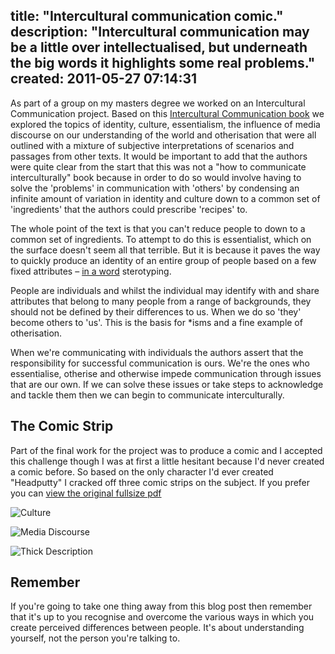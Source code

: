 title: "Intercultural communication comic."
description: "Intercultural communication may be a little over intellectualised, but underneath the big words it highlights some real problems."
created: 2011-05-27 07:14:31
---

As part of a group on my masters degree we worked on an Intercultural Communication project. Based on this [Intercultural Communication book][1] we explored the topics of identity, culture, essentialism, the influence of media discourse on our understanding of the world and otherisation that were all outlined with a mixture of subjective interpretations of scenarios and passages from other texts.  It would be important to add that the authors were quite clear from the start that this was not a "how to communicate interculturally" book because in order to do so would involve having to solve the 'problems' in communication with 'others' by condensing an infinite amount of variation in identity and culture down to a common set of 'ingredients' that the authors could prescribe 'recipes' to.   

The whole point of the text is that you can't reduce people to down to a common set of ingredients. To attempt to do this is  essentialist, which on the surface doesn't seem all that terrible. But it is because it paves the way to quickly produce an identity of an entire group of people based on a few fixed attributes – [in a word][3] sterotyping.

People are individuals and whilst the individual may identify with and share attributes that belong to many people from a range of backgrounds, they should not be defined by their differences to us.  When we do so 'they' become others to 'us'. This is the basis for *isms and a fine example of otherisation.

When we're communicating with individuals the authors assert that the responsibility for successful communication is ours. We're the ones who essentialise, otherise and otherwise impede communication through issues that are our own. If we can solve these issues or take steps to acknowledge and tackle them then we can begin to communicate interculturally.

## The Comic Strip

Part of the final work for the project was to produce a comic and I accepted this challenge though I was at first a little hesitant because I'd never created a comic before. So based on the only character I'd ever created "Headputty" I cracked off three comic strips on the subject.  If you prefer you can [view the original fullsize pdf][2]


![Culture](http://jcurle.s3.amazonaws.com/media/blog/intercultural/comic.culture.png)

![Media Discourse](http://jcurle.s3.amazonaws.com/media/blog/intercultural/comic.mediadiscourse.png)

![Thick Description](http://jcurle.s3.amazonaws.com/media/blog/intercultural/comic.thickdescription.png)

## Remember

If you're going to take one thing away from this blog post then remember that it's up to you recognise and overcome the various ways in which you create perceived differences between people. It's about understanding yourself, not the person you're talking to.


[1]: http://www.amazon.com/Intercultural-Communication-advanced-Routledge-Linguistics/dp/0415489423/ref=sr_1_15?ie=UTF8&qid=1306477749&sr=8-15
[2]: http://jcurle.s3.amazonaws.com/media/blog/intercultural/comic.full.pdf
[3]: http://www.youtube.com/watch?v=0UYMlV7kSZU#t=1m28s
